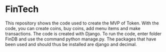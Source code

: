# FinTech
This repository shows the code used to create the MVP of Token. With the code, you can create coins, buy coins, add menu items and make transactions. The code is created with Django. To run the code, enter folder FinDB and use the command python manage.py. The packages that have been used and should thus be installed are django and decimal. 

